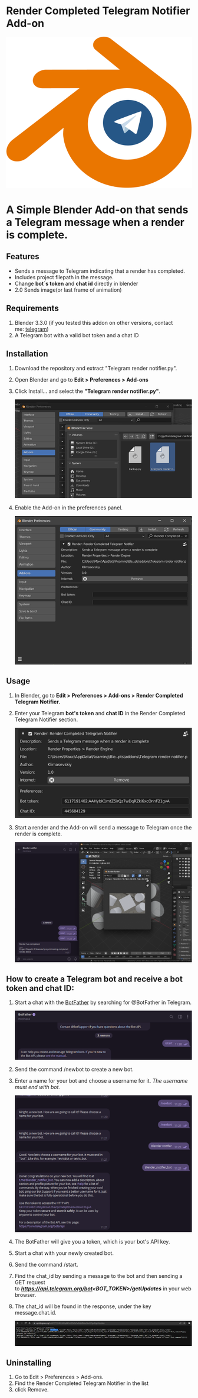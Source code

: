 # Render Completed Telegram Notifier Add-on

![Group (2).png](Render%20Completed%20Telegram%20Notifier%20f167d06371a041b59f3c60094bde3b83/Group_(2).png)

# **A Simple Blender Add-on that sends a Telegram message when a render is complete.**

## Features

- Sends a message to Telegram indicating that a render has completed.
- Includes project filepath in the message.
- Change **bot`s token** and **chat id** directly in blender
- 2.0 Sends image(or last frame of animation)

## Requirements

1. Blender 3.3.0 (if you tested this addon on other versions, contact me: [telegram](https://file+.vscode-resource.vscode-cdn.net/d%3A/python/telegram%20notificator%20addon/t.me/klimasevskiy))
2. A Telegram bot with a valid bot token and a chat ID

## Installation

1. Download the repository and extract "Telegram render notifier.py".
2. Open Blender and go to **Edit > Preferences > Add-ons**
3. Click Install... and select the **"Telegram render notifier.py"**.
    
    ![Untitled](Render%20Completed%20Telegram%20Notifier%20f167d06371a041b59f3c60094bde3b83/Untitled.png)
    
4. Enable the Add-on in the preferences panel.
    
    ![Untitled](Render%20Completed%20Telegram%20Notifier%20f167d06371a041b59f3c60094bde3b83/Untitled%201.png)
    

## Usage

1. In Blender, go to **Edit > Preferences > Add-ons > Render Completed Telegram Notifier.**
2. Enter your Telegram **bot's token** and **chat ID** in the Render Completed Telegram Notifier section.
    
    ![Untitled](Render%20Completed%20Telegram%20Notifier%20f167d06371a041b59f3c60094bde3b83/Untitled%202.png)
    
3. Start a render and the Add-on will send a message to Telegram once the render is complete.
    
    ![Untitled](Render%20Completed%20Telegram%20Notifier%20f167d06371a041b59f3c60094bde3b83/Untitled%203.png)
    

## How to create a Telegram bot and receive a bot token and chat ID:

1. Start a chat with the [BotFather](https://t.me/BotFather) by searching for @BotFather in Telegram.
    
    ![Untitled](Render%20Completed%20Telegram%20Notifier%20f167d06371a041b59f3c60094bde3b83/Untitled%204.png)
    
2. Send the command /newbot to create a new bot.
3. Enter a name for your bot and choose a username for it. *The username must end with bot.*
    
    ![Untitled](Render%20Completed%20Telegram%20Notifier%20f167d06371a041b59f3c60094bde3b83/Untitled%205.png)
    
4. The BotFather will give you a token, which is your bot's API key.
5. Start a chat with your newly created bot.
6. Send the command /start.
7. Find the chat_id by sending a message to the bot and then sending a GET request to ***https://api.telegram.org/bot<BOT_TOKEN>/getUpdates*** in your web browser.
8. The chat_id will be found in the response, under the key message.chat.id. 
    
    ![Untitled](Render%20Completed%20Telegram%20Notifier%20f167d06371a041b59f3c60094bde3b83/Untitled%206.png)
    

## Uninstalling

1. Go to Edit > Preferences > Add-ons.
2. Find the Render Completed Telegram Notifier in the list
3. click Remove.
